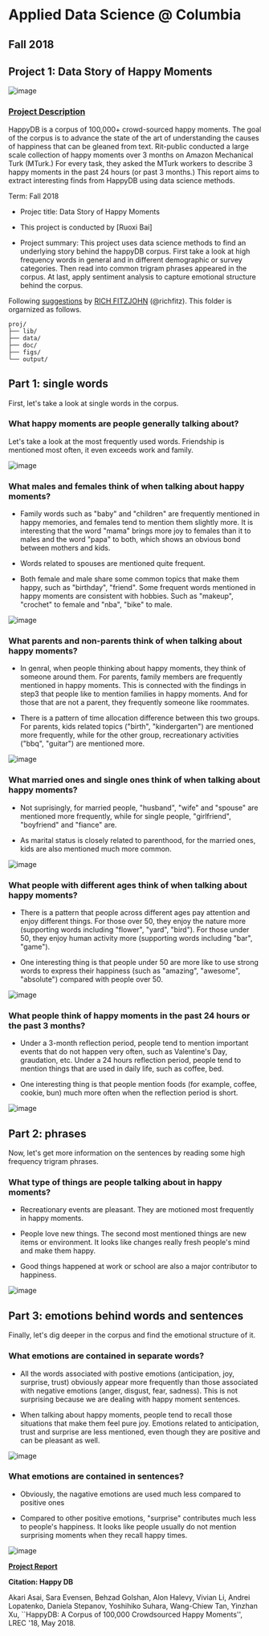 # Applied Data Science @ Columbia
## Fall 2018
## Project 1: Data Story of Happy Moments

![image](figs/title.jpeg)

### [Project Description](doc/)

HappyDB is a corpus of 100,000+ crowd-sourced happy moments. The goal of the corpus is to advance the state of the art of understanding the causes of happiness that can be gleaned from text. Rit-public conducted a large scale collection of happy moments over 3 months on Amazon Mechanical Turk (MTurk.) For every task, they asked the MTurk workers to describe 3 happy moments in the past 24 hours (or past 3 months.) This report aims to extract interesting finds from HappyDB using data science methods.

Term: Fall 2018

+ Projec title: Data Story of Happy Moments

+ This project is conducted by [Ruoxi Bai]

+ Project summary: This project uses data science methods to find an underlying story behind the happyDB corpus. First take a look at high frequency words in general and in different demographic or survey categories. Then read into common trigram phrases appeared in the corpus. At last, apply sentiment analysis to capture emotional structure behind the corpus.

Following [suggestions](http://nicercode.github.io/blog/2013-04-05-projects/) by [RICH FITZJOHN](http://nicercode.github.io/about/#Team) (@richfitz). This folder is orgarnized as follows.

```
proj/
├── lib/
├── data/
├── doc/
├── figs/
└── output/
```
## Part 1: single words

First, let's take a look at single words in the corpus.

### What happy moments are people generally talking about?

Let's take a look at the most frequently used words. Friendship is mentioned most often, it even exceeds work and family.

![image](figs/nounCount.jpg)

### What males and females think of when talking about happy moments?

+ Family words such as "baby" and "children" are frequently mentioned in happy memories, and females tend to mention them slightly more. It is interesting that the word "mama" brings more joy to females than it to males and the word "papa" to both, which shows an obvious bond between mothers and kids.

+ Words related to spouses are mentioned quite frequent.

+ Both female and male share some common topics that make them happy, such as "birthday", "friend". Some frequent words mentioned in happy moments are consistent with hobbies. Such as "makeup", "crochet" to female and "nba", "bike" to male.

![image](figs/gender.jpg)

### What parents and non-parents think of when talking about happy moments?

+ In genral, when people thinking about happy moments, they think of someone around them. For parents, family members are frequently mentioned in happy moments. This is connected with the findings in step3 that people like to mention families in happy moments. And for those that are not a parent, they frequently someone like roommates.

+ There is a pattern of time allocation difference between this two groups. For parents, kids related topics ("birth", "kindergarten") are mentioned more frequently, while for the other group, recreationary activities ("bbq", "guitar") are mentioned more.

![image](figs/parenthood.jpg)

### What married ones and single ones think of when talking about happy moments?

+ Not suprisingly, for married people, "husband", "wife" and "spouse" are mentioned more frequently, while for single people, "girlfriend", "boyfriend" and "fiance" are.

+ As marital status is closely related to parenthood, for the married ones, kids are also mentioned much more common.

![image](figs/marital.jpg)

### What people with different ages think of when talking about happy moments?

+ There is a pattern that people across different ages pay attention and enjoy different things. For those over 50, they enjoy the nature more (supporting words including "flower", "yard", "bird"). For those under 50, they enjoy human activity more (supporting words including "bar", "game").

+ One interesting thing is that people under 50 are more like to use strong words to express their happiness (such as "amazing", "awesome", "absolute") compared with people over 50.

![image](figs/age.jpg)

### What people think of happy moments in the past 24 hours or the past 3 months?

+ Under a 3-month reflection period, people tend to mention important events that do not happen very often, such as Valentine's Day, graudation, etc. Under a 24 hours reflection period, people tend to mention things that are used in daily life, such as coffee, bed.

+ One interesting thing is that people mention foods (for example, coffee, cookie, bun) much more often when the reflection period is short.

![image](figs/reflection.jpg)

## Part 2: phrases

Now, let's get more information on the sentences by reading some high frequency trigram phrases.

### What type of things are people talking about in happy moments?

+ Recreationary events are pleasant. They are motioned most frequently in happy moments.

+ People love new things. The second most mentioned things are new items or environment. It looks like changes really fresh people's mind and make them happy.

+ Good things happened at work or school are also a major contributor to happiness.

![image](figs/trigram.jpg)

## Part 3: emotions behind words and sentences

Finally, let's dig deeper in the corpus and find the emotional structure of it.

### What emotions are contained in separate words?

+ All the words associated with postive emotions (anticipation, joy, surprise, trust) obviously appear more frequently than those associated with negative emotions (anger, disgust, fear, sadness). This is not surprising because we are dealing with happy moment sentences.

+ When talking about happy moments, people tend to recall those situations that make them feel pure joy. Emotions related to anticipation, trust and surprise are less mentioned, even though they are positive and can be pleasant as well.

![image](figs/emoword.jpg)

### What emotions are contained in sentences?

+ Obviously, the nagative emotions are used much less compared to positive ones

+ Compared to other positive emotions, "surprise" contributes much less to people's happiness. It looks like people usually do not mention surprising moments when they recall happy times.

![image](figs/emosentence.jpg)

**[Project Report](https://github.com/TZstatsADS/Fall2018-Proj1-RxBai/blob/master/doc/Project1Submission.html)**

**Citation: Happy DB**

Akari Asai, Sara Evensen, Behzad Golshan, Alon Halevy, Vivian Li, Andrei Lopatenko, 
Daniela Stepanov, Yoshihiko Suhara, Wang-Chiew Tan, Yinzhan Xu, 
``HappyDB: A Corpus of 100,000 Crowdsourced Happy Moments'', LREC '18, May 2018.
